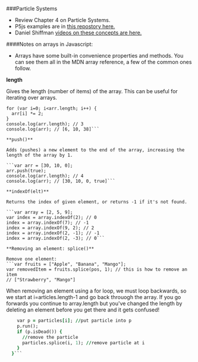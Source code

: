 ###Particle Systems

* Review Chapter 4 on Particle Systems. 
* P5js examples are in [this repostory here.](https://github.com/tegacodes/Drawing-Seeing-Moving-with-Code/tree/gh-pages/code/Complete-Nature-of-Code-Examples-p5.js-master/chp04_systems)
* Daniel Shiffman [videos on these concepts are here.](https://www.youtube.com/watch?v=vdgiqMkFygc&list=PLRqwX-V7Uu6Z9hI4mSgx2FlE5w8zvjmEy) 

####Notes on arrays in Javascript:

* Arrays have some built-in convenience properties and methods. You can see them all in the MDN array reference, a few of the common ones follow.

**length**

Gives the length (number of items) of the array. This can be useful for iterating over arrays.

```var arr = [3, 5, 19];
for (var i=0; i<arr.length; i++) {
  arr[i] *= 2;
}
console.log(arr.length); // 3
console.log(arr); // [6, 10, 38]```

**push()**

Adds (pushes) a new element to the end of the array, increasing the length of the array by 1.

```var arr = [30, 10, 0];
arr.push(true);
console.log(arr.length); // 4
console.log(arr); // [30, 10, 0, true]```

**indexOf(elt)**

Returns the index of given element, or returns -1 if it's not found.

```var array = [2, 5, 9];
var index = array.indexOf(2); // 0
index = array.indexOf(7); // -1
index = array.indexOf(9, 2); // 2
index = array.indexOf(2, -1); // -1
index = array.indexOf(2, -3); // 0```

**Removing an element: splice()**

Remove one element:
```var fruits = ["Apple", "Banana", "Mango"];
var removedItem = fruits.splice(pos, 1); // this is how to remove an item
// ["Strawberry", "Mango"]
```

When removing an element using a for loop, we must loop backwards, so we start at i=articles.length-1 and go back throuogh the array. 
If you go forwards you continue to array.length but you've changed the length by deleting an element before you get there and it gets confused!

```for (var i = particles.length-1; i >= 0; i--) { //go backwards 
    var p = particles[i]; //put particle into p
    p.run(); 
    if (p.isDead()) {
      //remove the particle
      particles.splice(i, 1); //remove particle at i
    }
  }```


